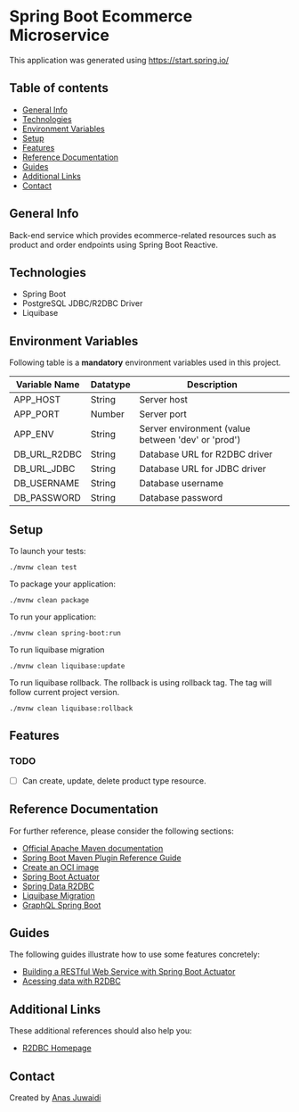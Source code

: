 # Spring Boot Ecommerce Microservice

This application was generated using https://start.spring.io/

## Table of contents
* [General Info](#general-info)
* [Technologies](#technologies)
* [Environment Variables](#environment-variables)
* [Setup](#setup)
* [Features](#features)
* [Reference Documentation](#reference-documentation)
* [Guides](#guides)
* [Additional Links](#additional-links)
* [Contact](#contact)

## General Info
Back-end service which provides ecommerce-related resources such as product and order endpoints using Spring Boot Reactive.

## Technologies
* Spring Boot
* PostgreSQL JDBC/R2DBC Driver
* Liquibase

## Environment Variables
Following table is a **mandatory** environment variables used in this project.

| Variable Name | Datatype | Description |
| --- | --- | --- |
| APP_HOST | String | Server host |
| APP_PORT | Number | Server port |
| APP_ENV | String | Server environment (value between 'dev' or 'prod') |
| DB_URL_R2DBC | String | Database URL for R2DBC driver |
| DB_URL_JDBC | String | Database URL for JDBC driver |
| DB_USERNAME | String | Database username |
| DB_PASSWORD | String | Database password |

## Setup
To launch your tests:
```
./mvnw clean test
```

To package your application:
```
./mvnw clean package
```

To run your application:
```
./mvnw clean spring-boot:run
```

To run liquibase migration
```
./mvnw clean liquibase:update
```

To run liquibase rollback. The rollback is using rollback tag. The tag will follow current project version.
```
./mvnw clean liquibase:rollback
```

## Features

### TODO
- [ ] Can create, update, delete product type resource.

## Reference Documentation
For further reference, please consider the following sections:

* [Official Apache Maven documentation](https://maven.apache.org/guides/index.html)
* [Spring Boot Maven Plugin Reference Guide](https://docs.spring.io/spring-boot/docs/2.6.3/maven-plugin/reference/html/)
* [Create an OCI image](https://docs.spring.io/spring-boot/docs/2.6.3/maven-plugin/reference/html/#build-image)
* [Spring Boot Actuator](https://docs.spring.io/spring-boot/docs/2.6.3/reference/htmlsingle/#production-ready)
* [Spring Data R2DBC](https://docs.spring.io/spring-boot/docs/2.6.3/reference/html/spring-boot-features.html#boot-features-r2dbc)
* [Liquibase Migration](https://docs.spring.io/spring-boot/docs/2.6.3/reference/htmlsingle/#howto-execute-liquibase-database-migrations-on-startup)
* [GraphQL Spring Boot](https://github.com/graphql-java-kickstart/graphql-spring-boot)

## Guides
The following guides illustrate how to use some features concretely:

* [Building a RESTful Web Service with Spring Boot Actuator](https://spring.io/guides/gs/actuator-service/)
* [Acessing data with R2DBC](https://spring.io/guides/gs/accessing-data-r2dbc/)

## Additional Links
These additional references should also help you:

* [R2DBC Homepage](https://r2dbc.io)

## Contact
Created by [Anas Juwaidi](mailto:anas.didi95@gmail.com)
